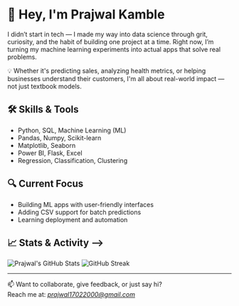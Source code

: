 # 👋 Hey, I'm Prajwal Kamble

I didn’t start in tech — I made my way into data science through grit, curiosity, and the habit of building one project at a time. Right now, I’m turning my machine learning experiments into actual apps that solve real problems.

💡 Whether it's predicting sales, analyzing health metrics, or helping businesses understand their customers, I'm all about real-world impact — not just textbook models.

## 🛠 Skills & Tools

- Python, SQL, Machine Learning (ML)
- Pandas, Numpy, Scikit-learn
- Matplotlib, Seaborn
- Power BI, Flask, Excel  
- Regression, Classification, Clustering

## 🔍 Current Focus
- Building ML apps with user-friendly interfaces  
- Adding CSV support for batch predictions  
- Learning deployment and automation

## 📈 Stats & Activity -->

![Prajwal's GitHub Stats](https://github-readme-stats.vercel.app/api?username=PrajwalKamble369&show_icons=true&theme=github_dark)
![GitHub Streak](https://github-readme-streak-stats.herokuapp.com?user=PrajwalKamble369&theme=github-dark) 

---

📫 Want to collaborate, give feedback, or just say hi?  
Reach me at: *prajwal17022000@gmail.com*
